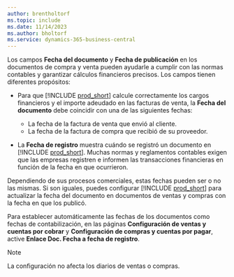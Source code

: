 ```yaml
---
author: brentholtorf
ms.topic: include
ms.date: 11/14/2023
ms.author: bholtorf
ms.service: dynamics-365-business-central
---
```


Los campos **Fecha del documento** y **Fecha de publicación** en los documentos de compra y venta pueden ayudarle a cumplir con las normas contables y garantizar cálculos financieros precisos. Los campos tienen diferentes propósitos:

- Para que [!INCLUDE [prod_short](prod_short.md)] calcule correctamente los cargos financieros y el importe adeudado en las facturas de venta, la **Fecha del documento** debe coincidir con una de las siguientes fechas:

   - La fecha de la factura de venta que envió al cliente. 
   - La fecha de la factura de compra que recibió de su proveedor.
- La **Fecha de registro** muestra cuándo se registró un documento en [!INCLUDE [prod_short](prod_short.md)]. Muchas normas y reglamentos contables exigen que las empresas registren e informen las transacciones financieras en función de la fecha en que ocurrieron.

Dependiendo de sus procesos comerciales, estas fechas pueden ser o no las mismas. Si son iguales, puedes configurar [!INCLUDE [prod_short](prod_short.md)] para actualizar la fecha del documento en documentos de ventas y compras con la fecha en que los publicó.  
  
Para establecer automáticamente las fechas de los documentos como fechas de contabilización, en las páginas **Configuración de ventas y cuentas por cobrar** y **Configuración de compras y cuentas por pagar**, active **Enlace Doc. Fecha a fecha de registro**.

> [!NOTE]
> La configuración no afecta los diarios de ventas o compras.